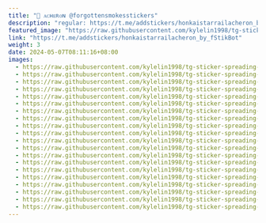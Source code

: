 ```yaml
---
title: "🎴 ᴀᴄʜᴇʀᴏɴ @forgottensmokesstickers"
description: "regular: https://t.me/addstickers/honkaistarrailacheron_by_fStikBot"
featured_image: "https://raw.githubusercontent.com/kylelin1998/tg-sticker-spreading-worldwide-images/main/img/ab535c63-9685-49aa-9ff7-0abc47734ddf.jpg"
link: "https://t.me/addstickers/honkaistarrailacheron_by_fStikBot"
weight: 3
date: 2024-05-07T08:11:16+08:00
images:
  - https://raw.githubusercontent.com/kylelin1998/tg-sticker-spreading-worldwide-images/main/img/ab535c63-9685-49aa-9ff7-0abc47734ddf.jpg
  - https://raw.githubusercontent.com/kylelin1998/tg-sticker-spreading-worldwide-images/main/img/0c8a7630-b1ed-49ca-8ebd-31769064237c.jpg
  - https://raw.githubusercontent.com/kylelin1998/tg-sticker-spreading-worldwide-images/main/img/4ee51296-0e08-4766-8c2e-a5e6213e1594.jpg
  - https://raw.githubusercontent.com/kylelin1998/tg-sticker-spreading-worldwide-images/main/img/9dc63589-1c6e-4b2d-a7f1-039651657e3e.jpg
  - https://raw.githubusercontent.com/kylelin1998/tg-sticker-spreading-worldwide-images/main/img/f449f11a-9720-475b-ad58-590c0758ebe8.jpg
  - https://raw.githubusercontent.com/kylelin1998/tg-sticker-spreading-worldwide-images/main/img/c6105d42-48af-4301-ba30-3451f37f42e8.jpg
  - https://raw.githubusercontent.com/kylelin1998/tg-sticker-spreading-worldwide-images/main/img/2d6ced43-2488-44bc-9e8a-21258651bc34.jpg
  - https://raw.githubusercontent.com/kylelin1998/tg-sticker-spreading-worldwide-images/main/img/44839ef2-103f-41ed-b200-a437565d2636.jpg
  - https://raw.githubusercontent.com/kylelin1998/tg-sticker-spreading-worldwide-images/main/img/f09af626-0aee-4e2b-86bc-c11fbf7276cf.jpg
  - https://raw.githubusercontent.com/kylelin1998/tg-sticker-spreading-worldwide-images/main/img/74df01d8-3dd6-4037-ad32-3ea9acdd217c.jpg
  - https://raw.githubusercontent.com/kylelin1998/tg-sticker-spreading-worldwide-images/main/img/0b404ae9-e9cb-46ef-af3d-2e3d95f29d07.jpg
  - https://raw.githubusercontent.com/kylelin1998/tg-sticker-spreading-worldwide-images/main/img/0b8b6979-2ff8-4886-9da0-5d245846c8b8.jpg
  - https://raw.githubusercontent.com/kylelin1998/tg-sticker-spreading-worldwide-images/main/img/7d472e18-f656-4e50-b946-3ea85a6a20e0.jpg
  - https://raw.githubusercontent.com/kylelin1998/tg-sticker-spreading-worldwide-images/main/img/0be0d17a-78ce-4ad7-8b33-2a6c504f2ce9.jpg
  - https://raw.githubusercontent.com/kylelin1998/tg-sticker-spreading-worldwide-images/main/img/6072ec8c-fd2b-40f2-8ba2-9ac8b8ed36be.jpg
  - https://raw.githubusercontent.com/kylelin1998/tg-sticker-spreading-worldwide-images/main/img/6074d186-e6e3-498a-a253-f774d2a7e830.jpg
  - https://raw.githubusercontent.com/kylelin1998/tg-sticker-spreading-worldwide-images/main/img/a3a8bf42-2aaf-4214-a708-ac23d0e21e79.jpg
  - https://raw.githubusercontent.com/kylelin1998/tg-sticker-spreading-worldwide-images/main/img/8e8335bd-2847-4b4d-a2fc-07151d579d2c.jpg
  - https://raw.githubusercontent.com/kylelin1998/tg-sticker-spreading-worldwide-images/main/img/76b0d012-f9c1-471f-b807-96ce81b1a53d.jpg
  - https://raw.githubusercontent.com/kylelin1998/tg-sticker-spreading-worldwide-images/main/img/ab353a2a-e1bd-479c-8462-91410eef2b0d.jpg
---
```

